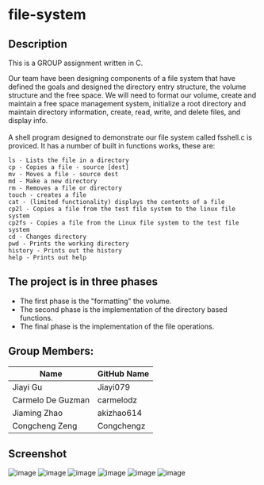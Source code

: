 # file-system

## Description

This is a GROUP assignment written in C.

Our team have been designing components of a file system that have defined the goals and designed the directory entry structure, the volume structure and the free space. We will need to format our volume, create and maintain a free space management system, initialize a root directory and maintain directory information, create, read, write, and delete files, and display info.
<br><br>
A shell program designed to demonstrate our file system called fsshell.c is proviced.  It has a number of built in functions works, these are:
```
ls - Lists the file in a directory
cp - Copies a file - source [dest]
mv - Moves a file - source dest
md - Make a new directory
rm - Removes a file or directory
touch - creates a file
cat - (limited functionality) displays the contents of a file
cp2l - Copies a file from the test file system to the linux file system
cp2fs - Copies a file from the Linux file system to the test file system
cd - Changes directory
pwd - Prints the working directory
history - Prints out the history
help - Prints out help
```

## The project is in three phases
 - The first phase is the "formatting" the volume.
 - The second phase is the implementation of the directory based functions.
 - The final phase is the implementation of the file operations.

## Group Members:
Name | GitHub Name |
--- | --- | 
Jiayi Gu | Jiayi079 | 
Carmelo De Guzman | carmelodz | 
Jiaming Zhao | akizhao614 | 
Congcheng Zeng | Congchengz | 


## Screenshot
![image](https://user-images.githubusercontent.com/89435466/205288088-4e9f6002-be91-4622-8979-1d405c8e6624.png)
![image](https://user-images.githubusercontent.com/89435466/205288124-e0317cdd-93db-43a0-9dff-8cade62f1a6b.png)
![image](https://user-images.githubusercontent.com/89435466/205288160-fa4820e2-be37-4d8a-b855-5f5fbd462d06.png)
![image](https://user-images.githubusercontent.com/89435466/205288204-8c81a62a-5ce0-407c-8b94-39068307b4ba.png)
![image](https://user-images.githubusercontent.com/89435466/205288231-618b27ab-a480-43e3-b36f-4a827530e740.png)
![image](https://user-images.githubusercontent.com/89435466/205288261-f66b0a52-e47b-40d6-8e8c-786e4c0483ba.png)


